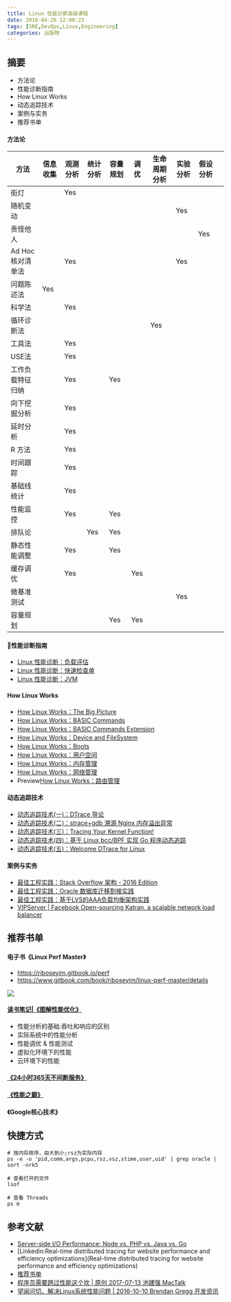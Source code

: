 ```yaml
---
title: Linux 性能诊断高级课程
date: 2016-04-26 12:00:23
tags: [SRE,DevOps,Linux,Engineering]
categories: 出版物
---
```

## 摘要
- 方法论
- 性能诊断指南
- How Linux Works
- 动态追踪技术
- 案例与实务
- 推荐书单

<!--more-->


#### 方法论

| 方法              | 信息收集 | 观测分析 | 统计分析 | 容量规划 | 调优 | 生命周期分析 | 实验分析 | 假设分析 |     |
| ----------------- | -------- | -------- | -------- | -------- | ---- | ------------ | -------- | -------- | --- |
| 街灯              |          | Yes      |          |          |      |              |          |          |     |
| 随机变动          |          |          |          |          |      |              | Yes      |          |     |
| 责怪他人          |          |          |          |          |      |              |          | Yes      |     |
| Ad Hoc 核对清单法 |          | Yes      |          |          |      |              | Yes      |          |     |
| 问题陈述法        | Yes      |          |          |          |      |              |          |          |     |
| 科学法            |          | Yes      |          |          |      |              |          |          |     |
| 循环诊断法        |          |          |          |          |      | Yes          |          |          |     |
| 工具法            |          | Yes      |          |          |      |              |          |          |     |
| USE法             |          | Yes      |          |          |      |              |          |          |     |
| 工作负载特征归纳  |          | Yes      |          | Yes      |      |              |          |          |     |
| 向下挖掘分析      |          | Yes      |          |          |      |              |          |          |     |
| 延时分析          |          | Yes      |          |          |      |              |          |          |     |
| R 方法            |          | Yes      |          |          |      |              |          |          |     |
| 时间跟踪          |          | Yes      |          |          |      |              |          |          |     |
| 基础线统计        |          | Yes      |          |          |      |              |          |          |     |
| 性能监控          |          | Yes      |          | Yes      |      |              |          |          |     |
| 排队论            |          |          | Yes      | Yes      |      |              |          |          |     |
| 静态性能调整      |          | Yes      |          | Yes      |      |              |          |          |     |
| 缓存调优          |          | Yes      |          |          | Yes  |              |          |          |     |
| 微基准测试        |          |          |          |          |      |              | Yes      |          |     |
| 容量规划          |          |          |          | Yes      | Yes  |              |          |          |     |


#### 性能诊断指南
- [Linux 性能诊断：负载评估](https://riboseyim.com/2017/12/11/Linux-Perf-Load/)
- [Linux 性能诊断：快速检查单](https://riboseyim.com/2017/12/11/Linux-Perf-Netflix/)
- [Linux 性能诊断：JVM](https://riboseyim.com/2018/08/07/Linux-Perf-JVM/)

#### How Linux Works
- [How Linux Works：The Big Picture](https://riboseyim.com/2019/04/21/Linux-Works/)
- [How Linux Works：BASIC Commands](https://riboseyim.com/2017/04/26/Linux-Commands/)
- [How Linux Works：BASIC Commands Extension](https://riboseyim.com/2018/09/03/Linux-Commands-New/)
- [How Linux Works：Device and FileSystem](https://riboseyim.com/2018/06/07/Linux-Works-FileSystem/)
- [How Linux Works：Boots](https://riboseyim.com/2017/05/29/Linux-Works-Boots/)
- [How Linux Works：用户空间](https://riboseyim.com/2019/04/21/Linux-Works-User-Space/)
- [How Linux Works：内存管理](https://riboseyim.com/2017/12/11/Linux-Works-Memory/)
- [How Linux Works：网络管理](https://riboseyim.com/2018/01/08/Linux-Works-Network/)
- Preview[How Linux Works：路由管理](https://riboseyim.com/2019/03/05/Linux-Works-Router/)

#### 动态追踪技术
- [动态追踪技术(一)：DTrace 导论](https://riboseyim.com/2016/11/26/DTrace/)
- [动态追踪技术(二)：strace+gdb 溯源 Nginx 内存溢出异常 ](https://mp.weixin.qq.com/s?__biz=MjM5MTY1MjQ3Nw==&mid=2651939588&idx=1&sn=35f71c5f88d1edf23cb2efc812ab8e6c&chksm=bd578c168a20050041c08618281691f0111f61c789097a69095933057618637fc54817815921#rd)
- [动态追踪技术(三)：Tracing Your Kernel Function!](https://riboseyim.com/2017/04/17/DTrace_FTrace/)
- [动态追踪技术(四)：基于 Linux bcc/BPF 实现 Go 程序动态追踪](https://riboseyim.com/2017/06/27/DTrace_bcc/)
- [动态追踪技术(五)：Welcome DTrace for Linux](https://riboseyim.com/2018/02/16/DTrace-Linux/)

#### 案例与实务
- [最佳工程实践：Stack Overflow 架构 - 2016 Edition](https://riboseyim.github.io/2016/07/17/OpenSource-StackOverflow/)
- [最佳工程实践：Oracle 数据库迁移割接实践](https://riboseyim.github.io/2016/06/12/Technology-Oracle/)
- [最佳工程实践：基于LVS的AAA负载均衡架构实践](https://riboseyim.github.io/2016/09/01/AAA/)  
- [VIPServer | Facebook Open-sourcing Katran, a scalable network load balancer](https://code.facebook.com/posts/1906146702752923/open-sourcing-katran-a-scalable-network-load-balancer/)

## 推荐书单

#### 电子书《Linux Perf Master》

- https://riboseyim.gitbook.io/perf
- https://www.gitbook.com/book/riboseyim/linux-perf-master/details

![](http://riboseyim-qiniu.riboseyim.com/banner-LPM-201803.png)

#### [读书笔记|《图解性能优化》](https://riboseyim.github.io/2017/10/24/LinuxPerf-Picture/)
- 性能分析的基础:吞吐和响应的区别
- 实际系统中的性能分析
- 性能调优 & 性能测试
- 虚拟化环境下的性能
- 云环境下的性能

#### [《24小时365天不间断服务》](http://www.jianshu.com/p/7a633fdada4f)

#### [《性能之巅》](http://www.jianshu.com/p/7a633fdada4f)

#### 《Google核心技术》


## 快捷方式
```
# 按内存排序，由大到小;rsz为实际内存
ps -e -o 'pid,comm,args,pcpu,rsz,vsz,stime,user,uid' | grep oracle |  sort -nrk5

# 查看打开的文件
lsof

# 查看 Threads
ps m
```

## 参考文献
- [Server-side I/O Performance: Node vs. PHP vs. Java vs. Go](https://www.toptal.com/back-end/server-side-io-performance-node-php-java-go)
- [Linkedin:Real-time distributed tracing for website performance and efficiency optimizations](Real-time distributed tracing for website performance and efficiency optimizations)
 - [推荐书单](http://www.jianshu.com/p/7a633fdada4f)
 - [程序员需要跨过性能这个坎 | 原创 2017-07-13 池建强 MacTalk](https://mp.weixin.qq.com/s?__biz=MjM5ODQ2MDIyMA==&mid=2650713353&idx=1&sn=c2a2b22eafa6be8a18542b6752f8bd24&chksm=bec0635a89b7ea4c7fe653aacb981434fd604665fe6d8d1775ecb169ef3eea43528e464af3de&mpshare=1&scene=1&srcid=0713CHRf2HiItQatKLrXoxp4%23rd)
 - [望闻问切，解决Linux系统性能问题 | 2016-10-10 Brendan Gregg 开发资讯](https://mp.weixin.qq.com/s/qAcr02Hwjf_9_Ks3DwjHmw)
